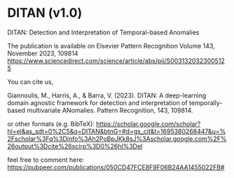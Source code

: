 # DITAN (v1.0)
DITAN: Detection and Interpretation of Temporal-based Anomalies

The publication is available on 
Elsevier Pattern Recognition Volume 143, November 2023, 109814
https://www.sciencedirect.com/science/article/abs/pii/S0031320323005125

You can cite us,

Giannoulis, M., Harris, A., & Barra, V. (2023). DITAN: A deep-learning domain agnostic framework for detection and interpretation of temporally-based multivariate ANomalies. Pattern Recognition, 143, 109814.

or other formats (e.g. BibTeX): https://scholar.google.com/scholar?hl=el&as_sdt=0%2C5&q=DITAN&btnG=#d=gs_cit&t=1695380268447&u=%2Fscholar%3Fq%3Dinfo%3Ah2PoBpJKk8sJ%3Ascholar.google.com%2F%26output%3Dcite%26scirp%3D0%26hl%3Del

feel free to comment here: https://pubpeer.com/publications/050CD47FCE8F9F06B24AA1455022FB#
